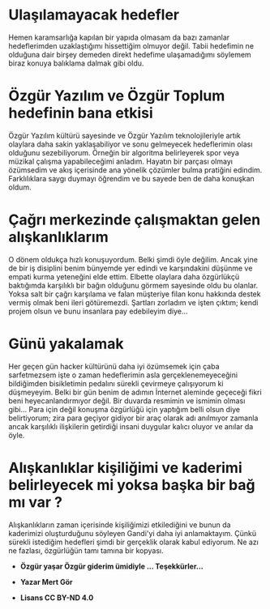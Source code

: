 # Ulaşılamayacak hedefler

Hemen karamsarlığa kapılan bir yapıda olmasam da bazı zamanlar hedeflerimden uzaklaştığımı hissettiğim olmuyor değil. Tabii hedefimin ne olduğuna dair birşey demeden direkt hedefime ulaşamadığımı söylemem biraz konuya balıklama dalmak gibi oldu.

# Özgür Yazılım ve Özgür Toplum hedefinin bana etkisi

Özgür Yazılım kültürü sayesinde ve Özgür Yazılım teknolojileriyle artık olaylara daha sakin yaklaşabiliyor ve sonu gelmeyecek hedeflerimin olası olduğunu sezebiliyorum. Örneğin bir algoritma belirleyerek spor veya müzikal çalışma yapabileceğimi anladım. Hayatın bir parçası olmayı özümsedim ve akış içerisinde ana yönelik çözümler bulma pratiğini edindim. Farklılıklara saygı duymayı öğrendim ve bu sayede ben de daha konuşkan oldum.

# Çağrı merkezinde çalışmaktan gelen alışkanlıklarım

O dönem oldukça hızlı konuşuyordum. Belki şimdi öyle değilim. Ancak yine de bir iş disiplini benim bünyemde yer edindi ve karşındakini düşünme ve empati kurma yeteneğini elde ettim. Elbette olaylara daha özgürlükçü baktığımda karşılıklı bir bağın olduğunu görmem sayesinde oldu bu olanlar. Yoksa salt bir çağrı karşılama ve falan müşteriye filan konu hakkında destek vermiş olmak beni ileri götüremezdi. Şartları zorladım ve işten çıktım; kendi projem olsun ve bunu insanlara pay edebileyim diye...

# Günü yakalamak

Her geçen gün hacker kültürünü daha iyi özümsemek için çaba sarfetmezsem işte o zaman hedeflerimin asla gerçeklenemeyeceğini bildiğimden bisikletimin pedalını sürekli çevirmeye çalışıyorum ki düşmeyeyim. Belki bir gün benim de adımın İnternet aleminde geçeceği fikri beni heyecanlandırmıyor değil. Bir duvarda resmimin ve ismimin olması gibi... Para için değil konuşma özgürlüğü için yaptığım belli olsun diye belirtiyorum; zira para geçiyor gidiyor bir araç olarak adı anılmıyor zamanla ancak karşılıklı ilişkilerin getirdiği insani duygular kalıcı oluyor ve anılar da öyle.

# Alışkanlıklar kişiliğimi ve kaderimi belirleyecek mi yoksa başka bir bağ mı var ?

Alışkanlıkların zaman içerisinde kişiliğimizi etkilediğini ve bunun da kaderimizi oluşturduğunu söyleyen Gandi'yi daha iyi anlamaktayım. Çünkü sürekli istediğim hedefleri şimdi bir gerçeklik olarak kabul ediyorum. Ne azı ne fazlası, özgürlüğün tamı tamına bir kopyası.

* **Özgür yaşar Özgür giderim ümidiyle ... Teşekkürler...**

* **Yazar Mert Gör**
* **Lisans CC BY-ND 4.0**



